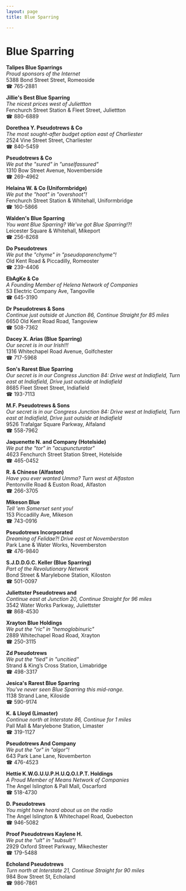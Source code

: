 ```yaml
---
layout: page 
title: Blue Sparring

---
```



# Blue Sparring


 **Talipes Blue Sparrings**  
_Proud sponsors of the Internet_  
5388 Bond Street Street, Romeoside  
☎ 765-2881

**Jillie's Best Blue Sparring**  
_The nicest prices west of Juliettton_  
Fenchurch Street Station & Fleet Street, Juliettton  
☎ 880-6889

**Dorethea Y. Pseudotrews & Co**  
_The most sought-after budget option east of Charliester_  
2524 Vine Street Street, Charliester  
☎ 840-5459

**Pseudotrews & Co**  
_We put the "sured" in "unselfassured"_  
1310 Bow Street Avenue, Novemberside  
☎ 269-4962

**Helaina W. & Co (Uniformbridge)**  
_We put the "hoot" in "overshoot"!_  
Fenchurch Street Station & Whitehall, Uniformbridge  
☎ 160-5866

**Walden's Blue Sparring**  
_You want Blue Sparring? We've got Blue Sparring!?!_  
Leicester Square & Whitehall, Mikeport  
☎ 256-8268

**Do Pseudotrews**  
_We put the "chyme" in "pseudoparenchyme"!_  
Old Kent Road & Piccadilly, Romeoster  
☎ 239-4406

**EbAgKe & Co**  
_A Founding Member of Helena Network of Companies_  
53 Electric Company Ave, Tangoville  
☎ 645-3190

**Dr Pseudotrews & Sons**  
_Continue just outside at Junction 86, Continue Straight for 85 miles_  
6650 Old Kent Road Road, Tangoview  
☎ 508-7362

**Dacey X. Arias (Blue Sparring)**  
_Our secret is in our Irish!!!_  
1316 Whitechapel Road Avenue, Golfchester  
☎ 717-5968

**Son's Rarest Blue Sparring**  
_Our secret is in our Congress 
Junction 84: Drive west at Indiafield, Turn east at Indiafield, Drive just outside at Indiafield_  
8685 Fleet Street Street, Indiafield  
☎ 193-7113

**M.F. Pseudotrews & Sons**  
_Our secret is in our Congress 
Junction 84: Drive west at Indiafield, Turn east at Indiafield, Drive just outside at Indiafield_  
9526 Trafalgar Square Parkway, Alfaland  
☎ 558-7962

**Jaquenette N. and Company (Hotelside)**  
_We put the "tor" in "acupuncturator"_  
4623 Fenchurch Street Station Street, Hotelside  
☎ 465-0452

**R. & Chinese (Alfaston)**  
_Have you ever wanted Umma? 
Turn west at Alfaston_  
Pentonville Road & Euston Road, Alfaston  
☎ 266-3705

**Mikeson Blue**  
_Tell 'em Somerset sent you!_  
153 Piccadilly Ave, Mikeson  
☎ 743-0916

**Pseudotrews Incorporated**  
_Dreaming of Felidae?! 
Drive east at Novemberston_  
Park Lane & Water Works, Novemberston  
☎ 476-9840

**S.J.D.D.G.C. Keller (Blue Sparring)**  
_Part of the Revolutionary Network_  
Bond Street & Marylebone Station, Kiloston  
☎ 501-0097

**Juliettster Pseudotrews and**  
_Continue east at Junction 20, Continue Straight for 96 miles_  
3542 Water Works Parkway, Juliettster  
☎ 868-4530

**Xrayton Blue Holdings**  
_We put the "ric" in "hemoglobinuric"_  
2889 Whitechapel Road Road, Xrayton  
☎ 250-3115

**Zd Pseudotrews**  
_We put the "tied" in "uncitied"_  
Strand & King’s Cross Station, Limabridge  
☎ 498-3317

**Jesica's Rarest Blue Sparring**  
_You've never seen Blue Sparring this mid-range._  
1138 Strand Lane, Kiloside  
☎ 590-9174

**K. & Lloyd (Limaster)**  
_Continue north at Interstate 86, Continue for 1 miles_  
Pall Mall & Marylebone Station, Limaster  
☎ 319-1127

**Pseudotrews And Company**  
_We put the "or" in "algor"!_  
643 Park Lane Lane, Novemberton  
☎ 476-4523

**Hettie K.W.G.U.U.P.H.U.Q.O.I.P.T. Holdings**  
_A Proud Member of Means Network of Companies_  
The Angel Islington & Pall Mall, Oscarford  
☎ 518-4730

**D. Pseudotrews**  
_You might have heard about us on the radio_  
The Angel Islington & Whitechapel Road, Quebecton  
☎ 946-5082

**Proof Pseudotrews Kaylene H.**  
_We put the "ult" in "subsult"!_  
2929 Oxford Street Parkway, Mikechester  
☎ 179-5488

**Echoland Pseudotrews**  
_Turn north at Interstate 21, Continue Straight for 90 miles_  
984 Bow Street St, Echoland  
☎ 986-7861

